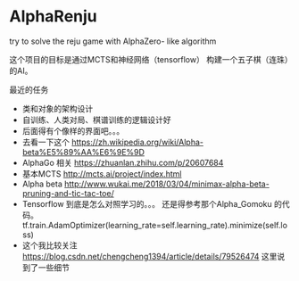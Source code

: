 # AlphaRenju
try to solve the reju game with AlphaZero- like algorithm

这个项目的目标是通过MCTS和神经网络（tensorflow） 构建一个五子棋（连珠）的AI。

最近的任务
 * 类和对象的架构设计
 * 自训练、人类对局、棋谱训练的逻辑设计好
 * 后面得有个像样的界面吧。。。
 * 去看一下这个 https://zh.wikipedia.org/wiki/Alpha-beta%E5%89%AA%E6%9E%9D
 * AlphaGo 相关 https://zhuanlan.zhihu.com/p/20607684
 * 基本MCTS http://mcts.ai/project/index.html
 * Alpha beta  http://www.wukai.me/2018/03/04/minimax-alpha-beta-pruning-and-tic-tac-toe/
 * Tensorflow 到底是怎么对照学习的。。。 还是得参考那个Alpha_Gomoku 的代码。  tf.train.AdamOptimizer(learning_rate=self.learning_rate).minimize(self.loss)
 * 这个我比较关注 https://blog.csdn.net/chengcheng1394/article/details/79526474 这里说到了一些细节

